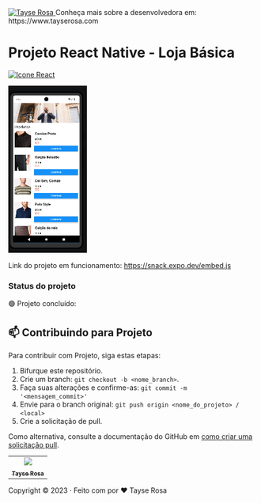 <a href="https://www.tayserosa.com">
<img src="./assets/readme/readme-banner.png" target="_blank" alt="Tayse Rosa">
</a>
Conheça mais sobre a desenvolvedora em: https://www.tayserosa.com

# Projeto React Native - Loja Básica
[<img height="148px" width="148px" alt="Icone React" src="https://skillicons.dev/icons?i=react"/>](https://pt-br.react.dev)

<a href="./assets/readme/screen.png">
<img src="./assets/screen.png" alt="Screen app">
<a>

Link do projeto em funcionamento: https://snack.expo.dev/embed.js


### Status do projeto

🟢 Projeto concluído:



## 📫 Contribuindo para Projeto

Para contribuir com Projeto, siga estas etapas:

1. Bifurque este repositório.
2. Crie um branch: `git checkout -b <nome_branch>`.
3. Faça suas alterações e confirme-as: `git commit -m '<mensagem_commit>'`
4. Envie para o branch original: `git push origin <nome_do_projeto> / <local>`
5. Crie a solicitação de pull.

Como alternativa, consulte a documentação do GitHub em [como criar uma solicitação pull](https://help.github.com/en/github/collaborating-with-issues-and-pull-requests/creating-a-pull-request).


<table>
  <tr>
    <td align="center">
      <a href="https://github.com/TayseRosa" title="Tayse Code Rosa">
        <img src="https://avatars.githubusercontent.com/u/31596454?v=4" width=115><br>
        <sub>
          <b>Tayse Rosa</b>
        </sub>
      </a>
    </td>
  </tr>
</table>

Copyright :copyright: 2023 · Feito com por ❤️ Tayse Rosa        
